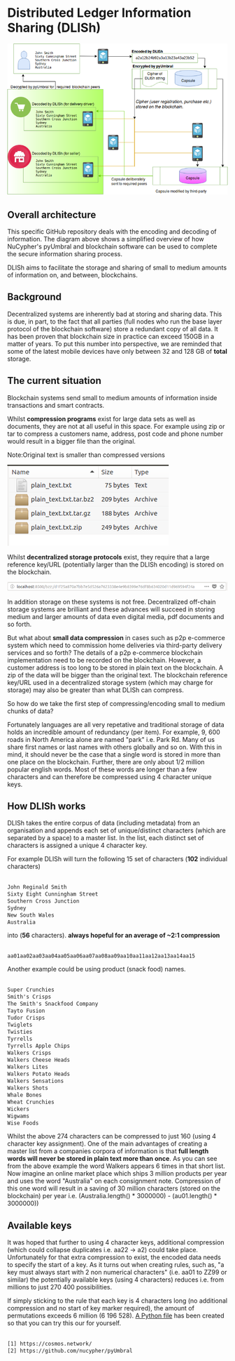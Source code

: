 # Distributed Ledger Information Sharing (DLISh)

![DLISh architecture](https://github.com/CyberMiles/tim-research/blob/master/distributed_ledger_information_sharing_DLISh/images/dlish_architecture.png)

## Overall architecture
This specific GitHub repository deals with the encoding and decoding of information. The diagram above shows a simplified overview of how NuCypher's pyUmbral and blockchain software can be used to complete the secure information sharing process.

DLISh aims to facilitate the storage and sharing of small to medium amounts of information on, and between, blockchains.

## Background
Decentralized systems are inherently bad at storing and sharing data. This is due, in part, to the fact that all parties (full nodes who run the base layer protocol of the blockchain software) store a redundant copy of all data. It has been proven that blockchain size in practice can exceed 150GB in a matter of years. To put this number into perspective, we are reminded that some of the latest mobile devices have only between 32 and 128 GB of **total** storage.

## The current situation
Blockchain systems send small to medium amounts of information inside transactions and smart contracts. 

Whilst **compression programs** exist for large data sets as well as documents, they are not at all useful in this space. For example using zip or tar to compress a customers name, address, post code and phone number would result in a bigger file than the original.

Note:Original text is smaller than compressed versions

![Compression Example](https://github.com/CyberMiles/tim-research/blob/master/distributed_ledger_information_sharing_DLISh/images/compress_example.png)

Whilst **decentralized storage protocols** exist, they require that a large reference key/URL (potentially larger than the DLISh encoding) is stored on the blockchain. 

![Swarm URL](https://github.com/CyberMiles/tim-research/blob/master/distributed_ledger_information_sharing_DLISh/images/url.png)

In addition storage on these systems is not free. Decentralized off-chain storage systems are brilliant and these advances will succeed in storing medium and larger amounts of data even digital media, pdf documents and so forth.

But what about **small data compression** in cases such as p2p e-commerce system which need to commission home deliveries via third-party delivery services and so forth? The details of a p2p e-commerce blockchain implementation need to be recorded on the blockchain. However, a customer address is too long to be stored in plain text on the blockchain. A zip of the data will be bigger than the original text. The blockchain reference key/URL used in a decentralized storage system (which may charge for storage) may also be greater than what DLISh can compress.

So how do we take the first step of compressing/encoding small to medium chunks of data?

Fortunately languages are all very repetative and traditional storage of data holds an incredible amount of redundancy (per item). For example, 9, 600 roads in North America alone are named "park" i.e. Park Rd. Many of us share first names or last names with others globally and so on. With this in mind, it should never be the case that a single word is stored in more than one place on the blockchain. Further, there are only about 1/2 million popular english words. Most of these words are longer than a few characters and can therefore be compressed using 4 character unique keys.

## How DLISh works
DLISh takes the entire corpus of data (including metadata) from an organisation and appends each set of unique/distinct characters (which are separated by a space) to a master list. In the list, each distinct set of characters is assigned a unique 4 character key. 

For example DLISh will turn the following 15 set of characters (**102** individual characters)

```

John Reginald Smith
Sixty Eight Cunningham Street
Southern Cross Junction
Sydney
New South Wales
Australia

```

into (**56** characters). **always hopeful for an average of ~2:1 compression**

```

aa01aa02aa03aa04aa05aa06aa07aa08aa09aa10aa11aa12aa13aa14aa15

```

Another example could be using product (snack food) names.

```

Super Crunchies
Smith's Crisps
The Smith's Snackfood Company
Tayto Fusion
Tudor Crisps
Twiglets
Twisties
Tyrrells
Tyrrells Apple Chips
Walkers Crisps
Walkers Cheese Heads
Walkers Lites
Walkers Potato Heads
Walkers Sensations
Walkers Shots
Whale Bones
Wheat Crunchies
Wickers
Wigwams
Wise Foods

```

Whilst the above 274 characters can be compressed to just 160 (using 4 character key assignment). One of the main advantages of creating a master list from a companies corpora of information is that **full length words will never be stored in plain text more than once**. As you can see from the above example the word Walkers appears 6 times in that short list. Now imagine an online market place which ships 3 million products per year and uses the word "Australia" on each consignment note. Compression of this one word will result in a saving of 30 million characters (stored on the blockchain) per year i.e. (Australia.length() * 3000000) - (au01.length() * 3000000))

## Available keys

It was hoped that further to using 4 character keys, additional compression (which could collapse duplicates i.e. aa22 -> a2) could take place. Unfortunately for that extra compression to exist, the encoded data needs to specify the start of a key. As it turns out when creating rules, such as, "a key must always start with 2 non numerical characters" (i.e. aa01 to ZZ99 or similar) the potentially available keys (using 4 characters) reduces i.e. from millions to just 270 400 possibilities.

If simply sticking to the rule that each key is 4 characters long (no additional compression and no start of key marker required), the amount of permutations exceeds 6 million (6 196 528). [A Python file](https://github.com/CyberMiles/tim-research/blob/master/distributed_ledger_information_sharing_DLISh/python/key_generation_testing.py) has been created so that you can try this our for yourself.


```

[1] https://cosmos.network/
[2] https://github.com/nucypher/pyUmbral

```
